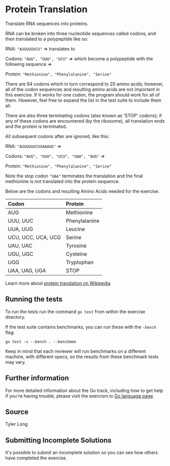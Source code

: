 # Protein Translation

Translate RNA sequences into proteins.

RNA can be broken into three nucleotide sequences called codons, and then translated to a polypeptide like so:

RNA: `"AUGUUUUCU"` => translates to

Codons: `"AUG", "UUU", "UCU"`
=> which become a polypeptide with the following sequence =>

Protein: `"Methionine", "Phenylalanine", "Serine"`

There are 64 codons which in turn correspond to 20 amino acids; however, all of the codon sequences and resulting amino acids are not important in this exercise.  If it works for one codon, the program should work for all of them.
However, feel free to expand the list in the test suite to include them all.

There are also three terminating codons (also known as 'STOP' codons); if any of these codons are encountered (by the ribosome), all translation ends and the protein is terminated.

All subsequent codons after are ignored, like this:

RNA: `"AUGUUUUCUUAAAUG"` =>

Codons: `"AUG", "UUU", "UCU", "UAA", "AUG"` =>

Protein: `"Methionine", "Phenylalanine", "Serine"`

Note the stop codon `"UAA"` terminates the translation and the final methionine is not translated into the protein sequence.

Below are the codons and resulting Amino Acids needed for the exercise.

Codon                 | Protein
:---                  | :---
AUG                   | Methionine
UUU, UUC              | Phenylalanine
UUA, UUG              | Leucine
UCU, UCC, UCA, UCG    | Serine
UAU, UAC              | Tyrosine
UGU, UGC              | Cysteine
UGG                   | Tryptophan
UAA, UAG, UGA         | STOP

Learn more about [protein translation on Wikipedia](http://en.wikipedia.org/wiki/Translation_(biology))

## Running the tests

To run the tests run the command `go test` from within the exercise directory.

If the test suite contains benchmarks, you can run these with the `-bench`
flag:

    go test -v --bench . --benchmem

Keep in mind that each reviewer will run benchmarks on a different machine, with
different specs, so the results from these benchmark tests may vary.

## Further information

For more detailed information about the Go track, including how to get help if
you're having trouble, please visit the exercism.io [Go language page](http://exercism.io/languages/go/about).

## Source

Tyler Long

## Submitting Incomplete Solutions
It's possible to submit an incomplete solution so you can see how others have completed the exercise.
